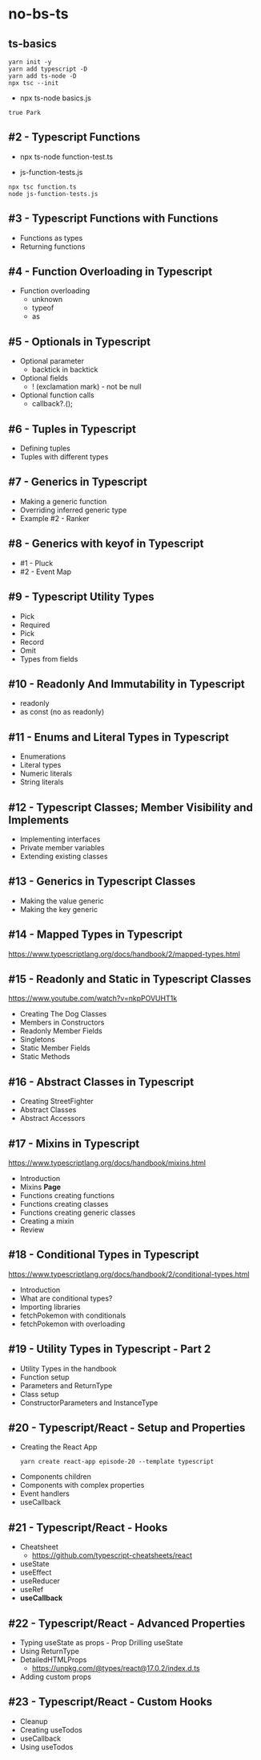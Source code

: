 # no-bs-ts

## ts-basics

```
yarn init -y
yarn add typescript -D
yarn add ts-node -D
npx tsc --init
```

- npx ts-node basics.js
```
true Park
```

## #2 - Typescript Functions

- npx ts-node function-test.ts

- js-function-tests.js
```
npx tsc function.ts
node js-function-tests.js
```

## #3 - Typescript Functions with Functions

- Functions as types
- Returning functions

## #4 - Function Overloading in Typescript

- Function overloading
  - unknown
  - typeof
  - as

## #5 - Optionals in Typescript

- Optional parameter
  - backtick in backtick
- Optional fields
  - ! (exclamation mark) - not be null
- Optional function calls
  - callback?.();

## #6 - Tuples in Typescript

- Defining tuples
- Tuples with different types

## #7 - Generics in Typescript

- Making a generic function
- Overriding inferred generic type
- Example #2 - Ranker


## #8 - Generics with keyof in Typescript

- #1 - Pluck
- #2 - Event Map

## #9 - Typescript Utility Types

- Pick
- Required
- Pick
- Record
- Omit
- Types from fields

## #10 - Readonly And Immutability in Typescript

- readonly
- as const (no as readonly)

## #11 - Enums and Literal Types in Typescript

- Enumerations
- Literal types
- Numeric literals
- String literals

## #12 - Typescript Classes; Member Visibility and Implements

- Implementing interfaces
- Private member variables
- Extending existing classes

## #13 - Generics in Typescript Classes

- Making the value generic
- Making the key generic

## #14 - Mapped Types in Typescript
https://www.typescriptlang.org/docs/handbook/2/mapped-types.html


## #15 - Readonly and Static in Typescript Classes
https://www.youtube.com/watch?v=nkpPOVUHT1k
- Creating The Dog Classes
- Members in Constructors
- Readonly Member Fields
- Singletons
- Static Member Fields
- Static Methods

## #16 - Abstract Classes in Typescript

- Creating StreetFighter
- Abstract Classes
- Abstract Accessors


## #17 - Mixins in Typescript
https://www.typescriptlang.org/docs/handbook/mixins.html

- Introduction
- Mixins **Page**
- Functions creating functions
- Functions creating classes
- Functions creating generic classes
- Creating a mixin
- Review

## #18 - Conditional Types in Typescript

https://www.typescriptlang.org/docs/handbook/2/conditional-types.html

- Introduction
- What are conditional types?
- Importing libraries
- fetchPokemon with conditionals
- fetchPokemon with overloading

## #19 - Utility Types in Typescript - Part 2

- Utility Types in the handbook
- Function setup
- Parameters and ReturnType
- Class setup
- ConstructorParameters and InstanceType

## #20 - Typescript/React - Setup and Properties

- Creating the React App
  ```
  yarn create react-app episode-20 --template typescript
  ```
- Components children
- Components with complex properties
- Event handlers
- useCallback


## #21 - Typescript/React - Hooks

- Cheatsheet
  - https://github.com/typescript-cheatsheets/react
- useState
- useEffect
- useReducer
- useRef
- **useCallback**

## #22 - Typescript/React - Advanced Properties

- Typing useState as props - Prop Drilling useState
- Using ReturnType
- DetailedHTMLProps
  - https://unpkg.com/@types/react@17.0.2/index.d.ts
- Adding custom props

## #23 - Typescript/React - Custom Hooks

- Cleanup
- Creating useTodos
- useCallback
- Using useTodos